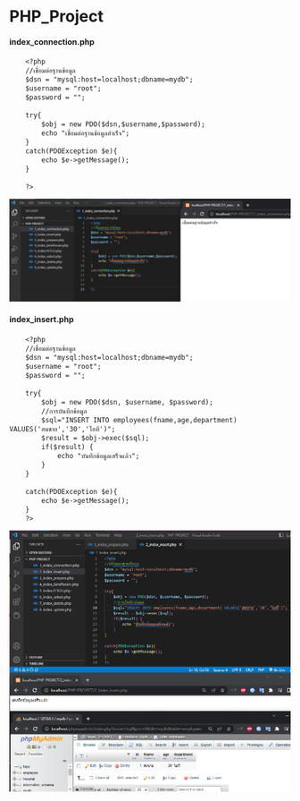 # PHP_Project
#### index_connection.php
        <?php
        //เชื่อมต่อฐานข้อมูล
        $dsn = "mysql:host=localhost;dbname=mydb";
        $username = "root";
        $password = "";

        try{
            $obj = new PDO($dsn,$username,$password);
            echo "เชื่อมต่อฐานข้อมูลสำเร็จ";
        }
        catch(PDOException $e){
            echo $e->getMessage();
        }

        ?>
![index_connection](https://github.com/nobpanatSRRU/PHP_Project/blob/main/image/1_index_connection.png?raw=true)

#### index_insert.php
        <?php
        //เชื่อมต่อฐานข้อมูล
        $dsn = "mysql:host=localhost;dbname=mydb";
        $username = "root";
        $password = "";

        try{
            $obj = new PDO($dsn, $username, $password);
            //การบันทึกข้อมูล
            $sql="INSERT INTO employees(fname,age,department) VALUES('สมชาย','30','ไอที')";
            $result = $obj->exec($sql);
            if($result) {
                echo "บันทึกข้อมูลเสร็จแล้ว";
            }
        }

        catch(PDOException $e){
            echo $e->getMessage();
        }
        ?>
![index_insert](https://github.com/nobpanatSRRU/PHP_Project/blob/main/image/2_index_insert.png?raw=true)

